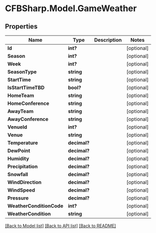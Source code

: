 # CFBSharp.Model.GameWeather
## Properties

Name | Type | Description | Notes
------------ | ------------- | ------------- | -------------
**Id** | **int?** |  | [optional] 
**Season** | **int?** |  | [optional] 
**Week** | **int?** |  | [optional] 
**SeasonType** | **string** |  | [optional] 
**StartTime** | **string** |  | [optional] 
**IsStartTimeTBD** | **bool?** |  | [optional] 
**HomeTeam** | **string** |  | [optional] 
**HomeConference** | **string** |  | [optional] 
**AwayTeam** | **string** |  | [optional] 
**AwayConference** | **string** |  | [optional] 
**VenueId** | **int?** |  | [optional] 
**Venue** | **string** |  | [optional] 
**Temperature** | **decimal?** |  | [optional] 
**DewPoint** | **decimal?** |  | [optional] 
**Humidity** | **decimal?** |  | [optional] 
**Precipitation** | **decimal?** |  | [optional] 
**Snowfall** | **decimal?** |  | [optional] 
**WindDirection** | **decimal?** |  | [optional] 
**WindSpeed** | **decimal?** |  | [optional] 
**Pressure** | **decimal?** |  | [optional] 
**WeatherConditionCode** | **int?** |  | [optional] 
**WeatherCondition** | **string** |  | [optional] 

[[Back to Model list]](../README.md#documentation-for-models) [[Back to API list]](../README.md#documentation-for-api-endpoints) [[Back to README]](../README.md)

